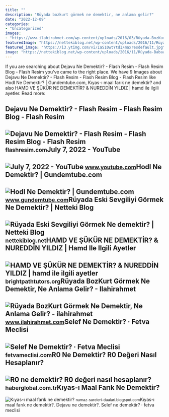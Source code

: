 ```yaml
---
title: ""
description: "Rüyada bozkurt görmek ne demektir, ne anlama gelir?"
date: "2022-12-09"
categories:
- "Uncategorized"
images:
- "https://www.ilahirahmet.com/wp-content/uploads/2016/03/Rüyada-BozKurt-Görmek-Ne-Demektir.jpg"
featuredImage: "https://nettekiblog.net/wp-content/uploads/2016/11/Rüyada-Babaanne-Görmek-tabiri-ne-demek.jpg"
featured_image: "https://i3.ytimg.com/vi/IaS10wtYtdI/maxresdefault.jpg"
image: "https://nettekiblog.net/wp-content/uploads/2016/11/Rüyada-Babaanne-Görmek-tabiri-ne-demek.jpg"
---
```


If you are searching about Dejavu Ne Demektir? - Flash Resim - Flash Resim Blog - Flash Resim you've came to the right place. We have 9 Images about Dejavu Ne Demektir? - Flash Resim - Flash Resim Blog - Flash Resim like Hodl Ne Demektir? | Gundemtube.com, Kıyas-ı maal farık ne demektir? and also HAMD VE ŞÜKÜR NE DEMEKTİR? &amp; NUREDDİN YILDIZ | hamd ile ilgili ayetler. Read more:

Dejavu Ne Demektir? - Flash Resim - Flash Resim Blog - Flash Resim
------------------------------------------------------------------

 ![Dejavu Ne Demektir? - Flash Resim - Flash Resim Blog - Flash Resim](https://flashresim.com/blog/wp-content/uploads/2022/02/dejavu.jpg) <small>flashresim.com</small>July 7, 2022 - YouTube
----------------------

 ![July 7, 2022 - YouTube](https://i.ytimg.com/vi/EmnGMIJCpnY/maxres2.jpg?sqp=-oaymwEoCIAKENAF8quKqQMcGADwAQH4AZQDgALQBYoCDAgAEAEYfyAmKBwwDw==&rs=AOn4CLDP-kSHrFjtubbdVwtR_Qb5r_fcyA) <small>www.youtube.com</small>Hodl Ne Demektir? | Gundemtube.com
----------------------------------

 ![Hodl Ne Demektir? | Gundemtube.com](https://www.coinkolik.com/wp-content/uploads/2020/05/analistler-açıkladı-bitcoin-hodl-1024x640.jpg) <small>www.gundemtube.com</small>Rüyada Eski Sevgiliyi Görmek Ne Demektir? | Netteki Blog
--------------------------------------------------------

 ![Rüyada Eski Sevgiliyi Görmek Ne demektir? | Netteki Blog](https://nettekiblog.net/wp-content/uploads/2016/11/Rüyada-Babaanne-Görmek-tabiri-ne-demek.jpg) <small>nettekiblog.net</small>HAMD VE ŞÜKÜR NE DEMEKTİR? &amp; NUREDDİN YILDIZ | Hamd Ile Ilgili Ayetler
--------------------------------------------------------------------------

 ![HAMD VE ŞÜKÜR NE DEMEKTİR? & NUREDDİN YILDIZ | hamd ile ilgili ayetler](https://i.ytimg.com/vi/rjXiK0r3CZI/hqdefault.jpg) <small>brightpathtutors.org</small>Rüyada BozKurt Görmek Ne Demektir, Ne Anlama Gelir? - Ilahirahmet
-----------------------------------------------------------------

 ![Rüyada BozKurt Görmek Ne Demektir, Ne Anlama Gelir? - ilahirahmet](https://www.ilahirahmet.com/wp-content/uploads/2016/03/Rüyada-BozKurt-Görmek-Ne-Demektir.jpg) <small>www.ilahirahmet.com</small>Selef Ne Demektir? · Fetva Meclisi
----------------------------------

 ![Selef Ne Demektir? · Fetva Meclisi](https://i3.ytimg.com/vi/IaS10wtYtdI/maxresdefault.jpg) <small>fetvameclisi.com</small>R0 Ne Demektir? R0 Değeri Nasıl Hesaplanır?
-------------------------------------------

 ![R0 ne demektir? R0 değeri nasıl hesaplanır?](https://i.haberglobal.com.tr/storage/haber/2020/05/14/r0-ne-demektir-r0-degeri-nasil-hesaplanir_1589453979.jpg) <small>haberglobal.com.tr</small>Kıyas-ı Maal Farık Ne Demektir?
-------------------------------

 ![Kıyas-ı maal farık ne demektir?](https://3.bp.blogspot.com/-fhYGbGjmRxk/WqEf0CwoLmI/AAAAAAAAGQI/QYNXPQ3R0RQjaB0UiiYCZo09_wFMNMN0ACLcBGAs/w1200-h630-p-k-no-nu/kiyas-i-maal-farik-ne-demektir.jpg) <small>namaz-sureleri-dualari.blogspot.com</small>Kıyas-ı maal farık ne demektir?. Dejavu ne demektir?. Selef ne demektir? · fetva meclisi
